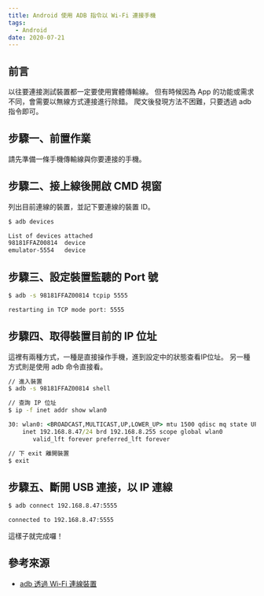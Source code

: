 ```yaml
---
title: Android 使用 ADB 指令以 Wi-Fi 連接手機
tags:
  - Android
date: 2020-07-21
---
```


## 前言

以往要連接測試裝置都一定要使用實體傳輸線。
但有時候因為 App 的功能或需求不同，會需要以無線方式連接進行除錯。
爬文後發現方法不困難，只要透過 adb 指令即可。

## 步驟一、前置作業

請先準備一條手機傳輸線與你要連接的手機。

## 步驟二、接上線後開啟 CMD 視窗

列出目前連線的裝置，並記下要連線的裝置 ID。

```cmd
$ adb devices

List of devices attached
98181FFAZ00814  device
emulator-5554   device
```

## 步驟三、設定裝置監聽的 Port 號

```cmd
$ adb -s 98181FFAZ00814 tcpip 5555

restarting in TCP mode port: 5555
```

## 步驟四、取得裝置目前的 IP 位址

這裡有兩種方式，一種是直接操作手機，進到設定中的狀態查看IP位址。
另一種方式則是使用 adb 命令直接看。

```cmd
// 進入裝置
$ adb -s 98181FFAZ00814 shell

// 查詢 IP 位址
$ ip -f inet addr show wlan0

30: wlan0: <BROADCAST,MULTICAST,UP,LOWER_UP> mtu 1500 qdisc mq state UP group default qlen 3000
    inet 192.168.8.47/24 brd 192.168.8.255 scope global wlan0
       valid_lft forever preferred_lft forever

// 下 exit 離開裝置
$ exit
```

## 步驟五、斷開 USB 連接，以 IP 連線

```cmd
$ adb connect 192.168.8.47:5555

connected to 192.168.8.47:5555
```

這樣子就完成囉！

## 參考來源

- [adb 透過 Wi-Fi 連線裝置](https://blog.tonycube.com/2017/02/adb-wi-fi.html)
